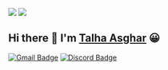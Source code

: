 

[![](https://visitor-badge.laobi.icu/badge?page_id=iamtalhaasghar.iamtalhaasghar)](https://github.com/iamtalhaasghar)
[![](https://img.shields.io/github/followers/iamtalhaasghar?label=Follow&style=social)](https://github.com/iamtalhaasghar)
## Hi there 👋 I'm [Talha Asghar](https://talhaasghar.me) 😀
[![Gmail Badge](https://img.shields.io/badge/-talhaasghar220@gmail.com-c14438?style=flat&logo=Gmail&logoColor=white)](mailto:talhaasghar220+gh@gmail.com?subject=Saw%20Your%20Github%20Profile&body=I%20wanted%20to%20talk%20with%20%20you%20about... "Connect via Email")
[![Discord Badge](https://img.shields.io/badge/-@iam_tal-7289d9?style=flat&logo=Discord&logoColor=white)](https://discord.com/users/945910881043222538 "Contact on Discord")
